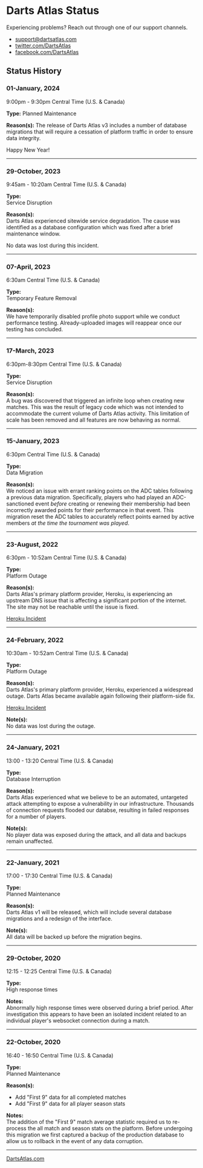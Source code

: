 # Darts Atlas Status

Experiencing problems? Reach out through one of our support channels.

- [support@dartsatlas.com](mailto:support@dartsatlas.com)
- [twitter.com/DartsAtlas](https://www.twitter.com/dartsatlas)
- [facebook.com/DartsAtlas](https://www.facebook.com/dartsatlas)

## Status History

### 01-January, 2024

9:00pm - 9:30pm Central Time (U.S. & Canada)

**Type:**
Planned Maintenance

**Reason(s):**
The release of Darts Atlas v3 includes a number of database migrations that will require a cessation of platform traffic in order to ensure data integrity.

Happy New Year!

---

### 29-October, 2023 

9:45am - 10:20am Central Time (U.S. & Canada)

**Type:**  
Service Disruption

**Reason(s):**  
Darts Atlas experienced sitewide service degradation. The cause was identified as a database configuration which was fixed after a brief maintenance window.

No data was lost during this incident.

---

### 07-April, 2023

6:30am Central Time (U.S. & Canada)

**Type:**  
Temporary Feature Removal

**Reason(s):**  
We have temporarily disabled profile photo support while we conduct performance testing. Already-uploaded images will reappear once our testing has concluded.

---

### 17-March, 2023

6:30pm-8:30pm Central Time (U.S. & Canada)

**Type:**  
Service Disruption

**Reason(s):**  
A bug was discovered that triggered an infinite loop when creating new matches. This was the result of legacy code which was not intended to accommodate the current volume of Darts Atlas activity. This limitation of scale has been removed and all features are now behaving as normal.

---

### 15-January, 2023

6:30pm Central Time (U.S. & Canada)

**Type:**  
Data Migration

**Reason(s):**  
We noticed an issue with errant ranking points on the ADC tables following a previous data migration. Specifically, players who had played an ADC-sanctioned event *before* creating or renewing their membership had been incorrectly awarded points for their performance in that event. This migration reset the ADC tables to accurately reflect points earned by active members *at the time the tournament was played*.

---

### 23-August, 2022

6:30pm - 10:52am Central Time (U.S. & Canada)

**Type:**  
Platform Outage

**Reason(s):**  
Darts Atlas's primary platform provider, Heroku, is experiencing an upstream DNS issue that is affecting a significant portion of the internet. The site may not be reachable until the issue is fixed.

[Heroku Incident](https://status.heroku.com/incidents/2453)

---

### 24-February, 2022

10:30am - 10:52am Central Time (U.S. & Canada)

**Type:**  
Platform Outage

**Reason(s):**  
Darts Atlas's primary platform provider, Heroku, experienced a widespread outage. Darts Atlas became available again following their platform-side fix.

[Heroku Incident](https://status.heroku.com/incidents/2402)

**Note(s):**  
No data was lost during the outage.

---

### 24-January, 2021

13:00 - 13:20 Central Time (U.S. & Canada)

**Type:**  
Database Interruption

**Reason(s):**  
Darts Atlas experienced what we believe to be an automated, untargeted attack attempting to expose a vulnerability in our infrastructure. Thousands of connection requests flooded our databse, resulting in failed responses for a number of players.

**Note(s):**  
No player data was exposed during the attack, and all data and backups remain unaffected.

---

### 22-January, 2021

17:00 - 17:30 Central Time (U.S. & Canada)

**Type:**  
Planned Maintenance

**Reason(s):**  
Darts Atlas v1 will be released, which will include several database migrations and a redesign of the interface.

**Note(s):**  
All data will be backed up before the migration begins.

---

### 29-October, 2020

12:15 - 12:25 Central Time (U.S. & Canada)

**Type:**  
High response times

**Notes:**  
Abnormally high response times were observed during a brief period. After investigation this appears to have been an isolated incident related to an individual player's websocket connection during a match.

---

### 22-October, 2020

16:40 - 16:50 Central Time (U.S. & Canada)

**Type:**  
Planned Maintenance

**Reason(s):**

- Add "First 9" data for all completed matches
- Add "First 9" data for all player season stats

**Notes:**  
The addition of the "First 9" match average statistic required us to re-process the all match and season stats on the platform. Before undergoing this migration we first captured a backup of the production database to allow us to rollback in the event of any data corruption.

---

[DartsAtlas.com](dartsatlas.com)
